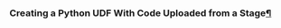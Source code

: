 ### Creating a Python UDF With Code Uploaded from a Stage[¶](https://docs.snowflake.com/en/developer-guide/udf/python/udf-python-creating#creating-a-python-udf-with-code-uploaded-from-a-stage "Permalink to this headline")